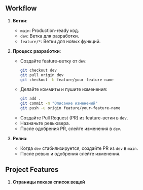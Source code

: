 ## Workflow

1. **Ветки**:
   - `main`: Production-ready код.
   - `dev`: Ветка для разработки.
   - `feature/*`: Ветки для новых функций.

2. **Процесс разработки**:
   - Создайте feature-ветку от `dev`:
     ```bash
     git checkout dev
     git pull origin dev
     git checkout -b feature/your-feature-name
     ```
   - Делайте коммиты и пушите изменения:
     ```bash
     git add .
     git commit -m "Описание изменений"
     git push -u origin feature/your-feature-name
     ```
   - Создайте Pull Request (PR) из feature-ветки в `dev`.
   - Назначьте ревьювера.
   - После одобрения PR, слейте изменения в `dev`.

3. **Релиз**:
   - Когда `dev` стабилизируется, создайте PR из `dev` в `main`.
   - После ревью и одобрения слейте изменения.



## Project Features

1. **Страницы показа список вещей**
    ```
   
   ```